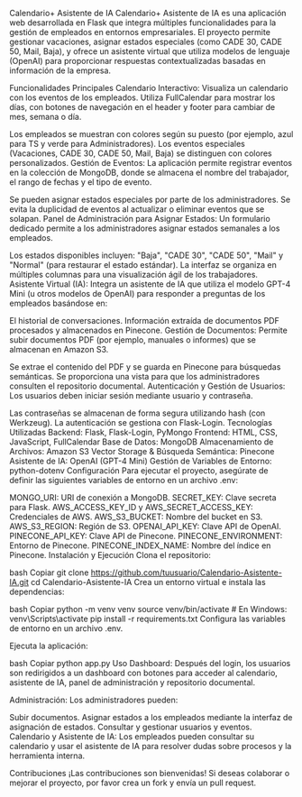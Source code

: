 Calendario+ Asistente de IA
Calendario+ Asistente de IA es una aplicación web desarrollada en Flask que integra múltiples funcionalidades para la gestión de empleados en entornos empresariales. El proyecto permite gestionar vacaciones, asignar estados especiales (como CADE 30, CADE 50, Mail, Baja), y ofrece un asistente virtual que utiliza modelos de lenguaje (OpenAI) para proporcionar respuestas contextualizadas basadas en información de la empresa.

Funcionalidades Principales
Calendario Interactivo:
Visualiza un calendario con los eventos de los empleados. Utiliza FullCalendar para mostrar los días, con botones de navegación en el header y footer para cambiar de mes, semana o día.

Los empleados se muestran con colores según su puesto (por ejemplo, azul para TS y verde para Administradores).
Los eventos especiales (Vacaciones, CADE 30, CADE 50, Mail, Baja) se distinguen con colores personalizados.
Gestión de Eventos:
La aplicación permite registrar eventos en la colección de MongoDB, donde se almacena el nombre del trabajador, el rango de fechas y el tipo de evento.

Se pueden asignar estados especiales por parte de los administradores.
Se evita la duplicidad de eventos al actualizar o eliminar eventos que se solapan.
Panel de Administración para Asignar Estados:
Un formulario dedicado permite a los administradores asignar estados semanales a los empleados.

Los estados disponibles incluyen: "Baja", "CADE 30", "CADE 50", "Mail" y "Normal" (para restaurar el estado estándar).
La interfaz se organiza en múltiples columnas para una visualización ágil de los trabajadores.
Asistente Virtual (IA):
Integra un asistente de IA que utiliza el modelo GPT-4 Mini (u otros modelos de OpenAI) para responder a preguntas de los empleados basándose en:

El historial de conversaciones.
Información extraída de documentos PDF procesados y almacenados en Pinecone.
Gestión de Documentos:
Permite subir documentos PDF (por ejemplo, manuales o informes) que se almacenan en Amazon S3.

Se extrae el contenido del PDF y se guarda en Pinecone para búsquedas semánticas.
Se proporciona una vista para que los administradores consulten el repositorio documental.
Autenticación y Gestión de Usuarios:
Los usuarios deben iniciar sesión mediante usuario y contraseña.

Las contraseñas se almacenan de forma segura utilizando hash (con Werkzeug).
La autenticación se gestiona con Flask-Login.
Tecnologías Utilizadas
Backend: Flask, Flask-Login, PyMongo
Frontend: HTML, CSS, JavaScript, FullCalendar
Base de Datos: MongoDB
Almacenamiento de Archivos: Amazon S3
Vector Storage & Búsqueda Semántica: Pinecone
Asistente de IA: OpenAI (GPT-4 Mini)
Gestión de Variables de Entorno: python-dotenv
Configuración
Para ejecutar el proyecto, asegúrate de definir las siguientes variables de entorno en un archivo .env:

MONGO_URI: URI de conexión a MongoDB.
SECRET_KEY: Clave secreta para Flask.
AWS_ACCESS_KEY_ID y AWS_SECRET_ACCESS_KEY: Credenciales de AWS.
AWS_S3_BUCKET: Nombre del bucket en S3.
AWS_S3_REGION: Región de S3.
OPENAI_API_KEY: Clave API de OpenAI.
PINECONE_API_KEY: Clave API de Pinecone.
PINECONE_ENVIRONMENT: Entorno de Pinecone.
PINECONE_INDEX_NAME: Nombre del índice en Pinecone.
Instalación y Ejecución
Clona el repositorio:

bash
Copiar
git clone https://github.com/tuusuario/Calendario-Asistente-IA.git
cd Calendario-Asistente-IA
Crea un entorno virtual e instala las dependencias:

bash
Copiar
python -m venv venv
source venv/bin/activate   # En Windows: venv\Scripts\activate
pip install -r requirements.txt
Configura las variables de entorno en un archivo .env.

Ejecuta la aplicación:

bash
Copiar
python app.py
Uso
Dashboard:
Después del login, los usuarios son redirigidos a un dashboard con botones para acceder al calendario, asistente de IA, panel de administración y repositorio documental.

Administración:
Los administradores pueden:

Subir documentos.
Asignar estados a los empleados mediante la interfaz de asignación de estados.
Consultar y gestionar usuarios y eventos.
Calendario y Asistente de IA:
Los empleados pueden consultar su calendario y usar el asistente de IA para resolver dudas sobre procesos y la herramienta interna.

Contribuciones
¡Las contribuciones son bienvenidas! Si deseas colaborar o mejorar el proyecto, por favor crea un fork y envía un pull request.
